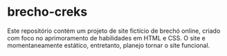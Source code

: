 # brecho-creks
Este repositório contém um projeto de site fictício de brechó online, criado com foco no aprimoramento de habilidades em HTML e CSS. O site e momentaneamente estático, entretanto, planejo tornar o site funcional.
